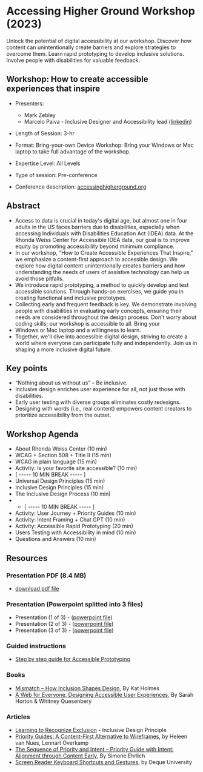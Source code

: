 # Accessing Higher Ground Workshop (2023) 
Unlock the potential of digital accessibility at our workshop. Discover how content can unintentionally create barriers and explore strategies to overcome them. 
Learn rapid prototyping to develop inclusive solutions. Involve people with disabilities for valuable feedback.

## Workshop: How to create accessible experiences that inspire

- Presenters:
  - Mark Zebley
  - Marcelo Paiva - Inclusive Designer and Accessibility lead ([linkedin](https://www.linkedin.com/in/mtpaiva/))
    
- Length of Session: 3-hr
- Format: Bring-your-own Device Workshop: Bring your Windows or Mac laptop to take full advantage of the workshop.
- Expertise Level: All Levels
- Type of session: Pre-conference
- Conference description: [accessinghigherground.org](https://accessinghigherground.org/how-to-create-accessible-experiences-that-inspire/)

## Abstract
- Access to data is crucial in today's digital age, but almost one in four adults in the US faces barriers due to disabilities, especially when accessing Individuals with Disabilities Education Act (IDEA) data. At the Rhonda Weiss Center for Accessible IDEA data, our goal is to improve equity by promoting accessibility beyond minimum compliance.
- In our workshop, “How to Create Accessible Experiences That Inspire," we emphasize a content-first approach to accessible design. We explore how digital content unintentionally creates barriers and how understanding the needs of users of assistive technology can help us avoid those pitfalls.
- We introduce rapid prototyping, a method to quickly develop and test accessible solutions. Through hands-on exercises, we guide you in creating functional and inclusive prototypes.
- Collecting early and frequent feedback is key. We demonstrate involving people with disabilities in evaluating early concepts, ensuring their needs are considered throughout the design process. Don't worry about coding skills; our workshop is accessible to all. Bring your
- Windows or Mac laptop and a willingness to learn.
- Together, we'll dive into accessible digital design, striving to create a world where everyone can participate fully and independently. Join us in shaping a more inclusive digital future.

## Key points
- “Nothing about us without us” – Be inclusive.
- Inclusive design enriches user experience for all, not just those with disabilities.
- Early user testing with diverse groups eliminates costly redesigns.
- Designing with words (i.e., real content) empowers content creators to prioritize accessibility from the outset.

## Workshop Agenda
- About Rhonda Weiss Center (10 min)
- WCAG + Section 508 + Title II (15 min)
- WCAG in plain language (15 min)
- Activity: Is your favorite site accessible? (10 min)
- [ ----- 10 MIN BREAK ----- ]
- Universal Design Principles (15 min)
- Inclusive Design Principles (15 min)
- The Inclusive Design Process (10 min)
- - [ ----- 10 MIN BREAK ----- ]
- Activity: User Journey + Priority Guides (10 min)
- Activity: Intent Framing + Chat GPT (10 min)
- Activity: Accessible Rapid Prototyping (20 min)
- Users Testing with Accessibility in mind (10 min)
- Questions and Answers (10 min)

## Resources

### Presentation PDF (8.4 MB)
- [download pdf file](https://weisscenter.github.io/public/conferences/2023-AHG/%5BAHG-2023%5D%20How%20to%20create%20%20%20Accessible%20Experiences%20that%20inspire%20-%20Handout.pdf)

### Presentation (Powerpoint splitted into 3 files) 
- Presentation (1 of 3) - ([powerpoint file](https://github.com/WeissCenter/public/raw/main/conferences/2023-AHG/%5BAHG-2023%5D%20How%20to%20Create%20Accessible%20Experiences%20%5B1%20of%203%5D.pptx))
- Presentation (2 of 3) - ([powerpoint file](https://github.com/WeissCenter/public/raw/main/conferences/2023-AHG/%5BAHG-2023%5D%20How%20to%20Create%20Accessible%20Experiences%20%5B2%20of%203%5D.pptx))
- Presentation (3 of 3) - ([powerpoint file](https://github.com/WeissCenter/public/raw/main/conferences/2023-AHG/%5BAHG-2023%5D%20How%20to%20Create%20Accessible%20Experiences%20%5B3%20of%203%5D.pptx))

### Guided instructions
- [Step by step guide for Accessible Prototyping](step-by-step.md)

### Books 
- [Mismatch – How Inclusion Shapes Design](https://mitpress.mit.edu/9780262539487/mismatch/), By Kat Holmes
- [A Web for Everyone, Designing Accessible User Experiences](https://rosenfeldmedia.com/books/a-web-for-everyone/), By Sarah Horton & Whitney Quesenbery

### Articles
- [Learning to Recognize Exclusion](https://uxpajournal.org/learning-recognize-exclusion/) - Inclusive Design Principle
- [Priority Guides: A Content-First Alternative to Wireframes](https://alistapart.com/article/priority-guides-a-content-first-alternative-to-wireframes/), by Heleen van Nues, Lennart Overkamp
- [The Sequence of Priority and Intent – Priority Guide with Intent: Alignment through Content Early](https://medium.com/workday-design/priority-guide-with-intent-alignment-through-content-early-fd5e1dad66fa), By Simone Ehrlich
- [Screen Reader Keyboard Shortcuts and Gestures](https://dequeuniversity.com/screenreaders/), by Deque University

  
